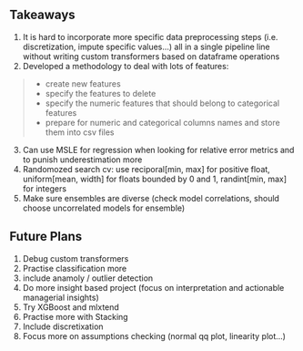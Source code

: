 ## Takeaways
1) It is hard to incorporate more specific data preprocessing steps (i.e. discretization, impute specific values...) all in a single pipeline line without writing custom transformers based on dataframe operations
2) Developed a methodology to deal with lots of features:
> - create new features
> - specify the features to delete
> - specify the numeric features that should belong to categorical features
> - prepare for numeric and categorical columns names and store them into csv files
3) Can use MSLE for regression when looking for relative error metrics and to punish underestimation more
4) Randomozed search cv: use reciporal[min, max] for positive float, uniform[mean, width] for floats bounded by 0 and 1, randint[min, max] for integers
5) Make sure ensembles are diverse (check model correlations, should choose uncorrelated models for ensemble)

## Future Plans
1) Debug custom transformers 
2) Practise classification more
3) include anamoly / outlier detection 
4) Do more insight based project (focus on interpretation and actionable managerial insights)
5) Try XGBoost and mlxtend
6) Practise more with Stacking
7) Include discretixation
8) Focus more on assumptions checking (normal qq plot, linearity plot...)
